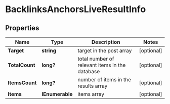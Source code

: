 # BacklinksAnchorsLiveResultInfo


## Properties

| Name | Type | Description | Notes |
|------------ | ------------- | ------------- | -------------|
**Target** | **string** | target in the post array |[optional]|
**TotalCount** | **long?** | total number of relevant items in the database |[optional]|
**ItemsCount** | **long?** | number of items in the results array |[optional]|
**Items** | **IEnumerable<BacklinksAnchorsLiveItem>** | items array |[optional]|